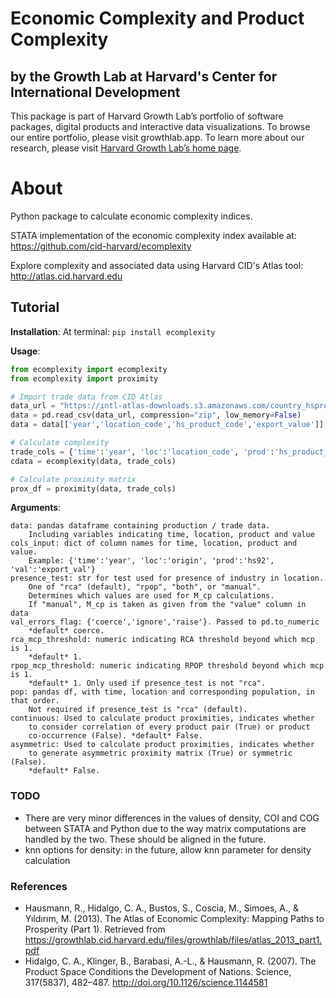 # Economic Complexity and Product Complexity
## by the Growth Lab at Harvard's Center for International Development
This package is part of Harvard Growth Lab’s portfolio of software packages, digital products and interactive data visualizations. To browse our entire portfolio, please visit growthlab.app. To learn more about our research, please visit [Harvard Growth Lab’s home page](https://growthlab.cid.harvard.edu/).

# About
Python package to calculate economic complexity indices.

STATA implementation of the economic complexity index available at: <https://github.com/cid-harvard/ecomplexity>

Explore complexity and associated data using Harvard CID's Atlas tool: <http://atlas.cid.harvard.edu>

## Tutorial

**Installation**:
At terminal: `pip install ecomplexity`

**Usage**:

```python
from ecomplexity import ecomplexity
from ecomplexity import proximity

# Import trade data from CID Atlas
data_url = "https://intl-atlas-downloads.s3.amazonaws.com/country_hsproduct2digit_year.csv.zip"
data = pd.read_csv(data_url, compression="zip", low_memory=False)
data = data[['year','location_code','hs_product_code','export_value']]

# Calculate complexity
trade_cols = {'time':'year', 'loc':'location_code', 'prod':'hs_product_code', 'val':'export_value'}
cdata = ecomplexity(data, trade_cols)

# Calculate proximity matrix
prox_df = proximity(data, trade_cols)
```

**Arguments**:

```text
data: pandas dataframe containing production / trade data.
    Including variables indicating time, location, product and value
cols_input: dict of column names for time, location, product and value.
    Example: {'time':'year', 'loc':'origin', 'prod':'hs92', 'val':'export_val'}
presence_test: str for test used for presence of industry in location.
    One of "rca" (default), "rpop", "both", or "manual".
    Determines which values are used for M_cp calculations.
    If "manual", M_cp is taken as given from the "value" column in data
val_errors_flag: {'coerce','ignore','raise'}. Passed to pd.to_numeric
    *default* coerce.
rca_mcp_threshold: numeric indicating RCA threshold beyond which mcp is 1.
    *default* 1.
rpop_mcp_threshold: numeric indicating RPOP threshold beyond which mcp is 1.
    *default* 1. Only used if presence_test is not "rca".
pop: pandas df, with time, location and corresponding population, in that order.
    Not required if presence_test is "rca" (default).
continuous: Used to calculate product proximities, indicates whether
    to consider correlation of every product pair (True) or product
    co-occurrence (False). *default* False.
asymmetric: Used to calculate product proximities, indicates whether
    to generate asymmetric proximity matrix (True) or symmetric (False).
    *default* False.
```

### TODO

- There are very minor differences in the values of density, COI and COG between STATA and Python due to the way matrix computations are handled by the two. These should be aligned in the future.
- knn options for density: in the future, allow knn parameter for density calculation

### References

- Hausmann, R., Hidalgo, C. A., Bustos, S., Coscia, M., Simoes, A., & Yıldırım, M. (2013). The Atlas of Economic Complexity: Mapping Paths to Prosperity (Part 1). Retrieved from <https://growthlab.cid.harvard.edu/files/growthlab/files/atlas_2013_part1.pdf>
- Hidalgo, C. A., Klinger, B., Barabasi, A.-L., & Hausmann, R. (2007). The Product Space Conditions the Development of Nations. Science, 317(5837), 482–487. <http://doi.org/10.1126/science.1144581>

